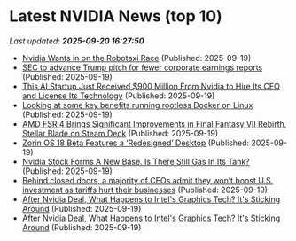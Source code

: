 # Latest NVIDIA News (top 10)
_Last updated: **2025-09-20 16:27:50**_

- [Nvidia Wants in on the Robotaxi Race](https://gizmodo.com/nvidia-funds-robotaxis-self-driving-cars-wayze-2000661414) (Published: 2025-09-19)
- [SEC to advance Trump pitch for fewer corporate earnings reports](https://qz.com/sec-semiannual-earnings-report-trump) (Published: 2025-09-19)
- [This AI Startup Just Received $900 Million From Nvidia to Hire Its CEO and License Its Technology](https://biztoc.com/x/b62c03319cf39552) (Published: 2025-09-19)
- [Looking at some key benefits running rootless Docker on Linux](https://www.xda-developers.com/why-use-rootless-docker-on-linux/) (Published: 2025-09-19)
- [AMD FSR 4 Brings Significant Improvements in Final Fantasy VII Rebirth, Stellar Blade on Steam Deck](https://wccftech.com/amd-fsr-4-significant-improvements-steam-deck/) (Published: 2025-09-19)
- [Zorin OS 18 Beta Features a ‘Redesigned’ Desktop](https://www.omgubuntu.co.uk/2025/09/zorin-os-18-beta-released-new-look) (Published: 2025-09-19)
- [Nvidia Stock Forms A New Base. Is There Still Gas In Its Tank?](https://biztoc.com/x/30ebedea06e8ec24) (Published: 2025-09-19)
- [Behind closed doors, a majority of CEOs admit they won’t boost U.S. investment as tariffs hurt their businesses](https://fortune.com/2025/09/19/ceo-us-investment-manufacturing-infrastructure-trump-tariffs-immigration-crackdown/) (Published: 2025-09-19)
- [After Nvidia Deal, What Happens to Intel's Graphics Tech? It's Sticking Around](https://uk.pcmag.com/laptops/160162/after-nvidia-deal-what-happens-to-intels-graphics-tech-its-sticking-around) (Published: 2025-09-19)
- [After Nvidia Deal, What Happens to Intel's Graphics Tech? It's Sticking Around](https://me.pcmag.com/en/laptops/32338/after-nvidia-deal-what-happens-to-intels-graphics-tech-its-sticking-around) (Published: 2025-09-19)
